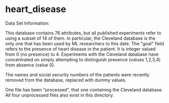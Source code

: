 # heart_disease

Data Set Information:

This database contains 76 attributes, but all published experiments refer to using a subset of 14 of them. In particular, the Cleveland database is the only one that has been used by ML researchers to this date. The "goal" field refers to the presence of heart disease in the patient. It is integer valued from 0 (no presence) to 4. Experiments with the Cleveland database have concentrated on simply attempting to distinguish presence (values 1,2,3,4) from absence (value 0).

The names and social security numbers of the patients were recently removed from the database, replaced with dummy values.

One file has been "processed", that one containing the Cleveland database. All four unprocessed files also exist in this directory.


